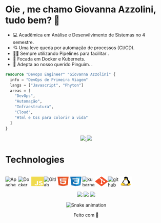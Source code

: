 
  # Oie , me chamo Giovanna Azzolini, tudo bem? 🌻 
- 💻 Acadêmica em Análise e Desenvilvimento de Sistemas no 4 semestre.
- 💘 Uma leve queda por automação de processos (CI/CD).
- 👩‍💻 Sempre utilizando Pipelines para facilitar .
- 📖 Focada em Docker e Kubernets.
- 🐧 Adepta ao nosso querido Pinguim. </a>.</p>
```terraform
resource "Devops Engineer" "Giovanna Azzolini" {
  info = "DevOps de Primeira Viagem"
  langs = ["Javascript", "Phyton"]
  areas = [
    "DevOps",
    "Automação",
    "Infraestrutura",
    "Cloud",
    "Html e Css para colorir a vida"
  ]
}
```
  </h1>


  
</div>

<div align="center">
  <a href="https://github.com/Giovanna-Azzolini">
    <img height="150em" src="https://github-readme-stats.vercel.app/api?username=Giovanna-Azzolini&count_private=true&include_all_commits=true&show_icons=true&theme=dracula&hide_border=false&show_owner=true"/>
    <img height="150em" src="https://github-readme-stats.vercel.app/api/top-langs/?username=Giovanna-Azzolini&theme=dracula&hide_border=false&&layout=compact"/>
  </a>
</div>

# Technologies
<div align="left" valign="top"><br>
  <img align="left" alt="Apache" height="30" width="40" src="https://cdn.jsdelivr.net/gh/devicons/devicon/icons/apache/apache-original.svg" />
  <img align="left" alt="Docker" height="30" width="40" src="https://cdn.jsdelivr.net/gh/devicons/devicon/icons/docker/docker-original.svg" />
  <img align="left" alt="Js" height="30" width="40" src="https://raw.githubusercontent.com/devicons/devicon/master/icons/javascript/javascript-plain.svg">
  <img align="left" alt="Gitlab" height="30" width="40" src="https://cdn.jsdelivr.net/gh/devicons/devicon/icons/gitlab/gitlab-original.svg" />
  <img align="left" alt="HTML" height="30" width="40" src="https://raw.githubusercontent.com/devicons/devicon/master/icons/html5/html5-original.svg">
  <img align="left" alt="CSS" height="30" width="40" src="https://raw.githubusercontent.com/devicons/devicon/master/icons/css3/css3-original.svg">
  <img align="left" alt="kubernets" height="30" width="40" src="https://cdn.jsdelivr.net/gh/devicons/devicon/icons/kubernetes/kubernetes-plain.svg" />
  <img align="left" alt="git" height="30" width="40" src="https://raw.githubusercontent.com/devicons/devicon/master/icons/git/git-original.svg">
  <img align="left" alt="github" height="35" width="35" src="https://cdn.jsdelivr.net/gh/devicons/devicon/icons/github/github-original.svg" />
  <img align="center" alt="linux" height="30" width="40" src="https://raw.githubusercontent.com/devicons/devicon/master/icons/linux/linux-original.svg">
</div><br>

<div align="center">
  <a href="https://instagram.com/giovanna_azzolini?igshid=ZDdkNTZiNTM=" target="_blank"><img src="https://img.shields.io/badge/-Instagram-%23E4405F?style=for-the-badge&logo=instagram&logoColor=white" target="_blank"></a>
  <a href="https://www.linkedin.com/in/giovanna-azzolini-527941242/" target="_blank"><img src="https://img.shields.io/badge/-LinkedIn-%230077B5?style=for-the-badge&logo=linkedin&logoColor=white" target="_blank"></a> 
  <a href = "mailto:giovannadev997@gmail.com"><img src="https://img.shields.io/badge/-Gmail-%23333?style=for-the-badge&logo=gmail&logoColor=white" target="_blank"></a>
</div>

<div align="center">

  ![Snake animation](https://github.com/danielbped/danielbped/blob/output/github-contribution-grid-snake.svg)
  
</div>

<div align="center">
  <p>Feito com 💜 </p>
 </div>
